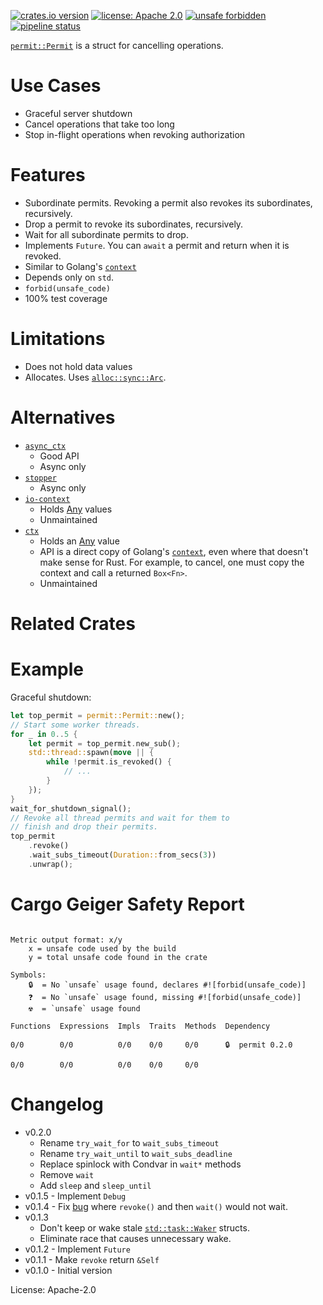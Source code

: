 [![crates.io version](https://img.shields.io/crates/v/permit.svg)](https://crates.io/crates/permit)
[![license: Apache 2.0](https://gitlab.com/leonhard-llc/ops/-/raw/main/license-apache-2.0.svg)](https://gitlab.com/leonhard-llc/ops/-/raw/main/permit/LICENSE)
[![unsafe forbidden](https://gitlab.com/leonhard-llc/ops/-/raw/main/unsafe-forbidden.svg)](https://github.com/rust-secure-code/safety-dance/)
[![pipeline status](https://gitlab.com/leonhard-llc/ops/badges/main/pipeline.svg)](https://gitlab.com/leonhard-llc/ops/-/pipelines)

[`permit::Permit`](https://docs.rs/permit/latest/permit/struct.Permit.html)
is a struct for cancelling operations.

# Use Cases
- Graceful server shutdown
- Cancel operations that take too long
- Stop in-flight operations when revoking authorization

# Features
- Subordinate permits.
  Revoking a permit also revokes its subordinates, recursively.
- Drop a permit to revoke its subordinates, recursively.
- Wait for all subordinate permits to drop.
- Implements `Future`.  You can `await` a permit and return when it is revoked.
- Similar to Golang's [`context`](https://golang.org/pkg/context/)
- Depends only on `std`.
- `forbid(unsafe_code)`
- 100% test coverage

# Limitations
- Does not hold data values
- Allocates.  Uses [`alloc::sync::Arc`](https://doc.rust-lang.org/alloc/sync/struct.Arc.html).

# Alternatives
- [`async_ctx`](https://crates.io/crates/async_ctx)
  - Good API
  - Async only
- [`stopper`](https://crates.io/crates/stopper/)
  - Async only
- [`io-context`](https://crates.io/crates/io-context)
  - Holds [Any](https://doc.rust-lang.org/core/any/trait.Any.html) values
  - Unmaintained
- [`ctx`](https://crates.io/crates/ctx)
  - Holds an [Any](https://doc.rust-lang.org/core/any/trait.Any.html) value
  - API is a direct copy of Golang's
    [`context`](https://golang.org/pkg/context/),
    even where that doesn't make sense for Rust.
    For example, to cancel, one must copy the context and call
    a returned `Box<Fn>`.
  - Unmaintained

# Related Crates

# Example

Graceful shutdown:
```rust
let top_permit = permit::Permit::new();
// Start some worker threads.
for _ in 0..5 {
    let permit = top_permit.new_sub();
    std::thread::spawn(move || {
        while !permit.is_revoked() {
            // ...
        }
    });
}
wait_for_shutdown_signal();
// Revoke all thread permits and wait for them to
// finish and drop their permits.
top_permit
    .revoke()
    .wait_subs_timeout(Duration::from_secs(3))
    .unwrap();
```

# Cargo Geiger Safety Report
```

Metric output format: x/y
    x = unsafe code used by the build
    y = total unsafe code found in the crate

Symbols: 
    🔒  = No `unsafe` usage found, declares #![forbid(unsafe_code)]
    ❓  = No `unsafe` usage found, missing #![forbid(unsafe_code)]
    ☢️  = `unsafe` usage found

Functions  Expressions  Impls  Traits  Methods  Dependency

0/0        0/0          0/0    0/0     0/0      🔒  permit 0.2.0

0/0        0/0          0/0    0/0     0/0    

```
# Changelog
- v0.2.0
   - Rename `try_wait_for` to `wait_subs_timeout`
   - Rename `try_wait_until` to `wait_subs_deadline`
   - Replace spinlock with Condvar in `wait*` methods
   - Remove `wait`
   - Add `sleep` and `sleep_until`
- v0.1.5 - Implement `Debug`
- v0.1.4 - Fix [bug](https://gitlab.com/leonhard-llc/ops/-/issues/2)
  where `revoke()` and then `wait()` would not wait.
- v0.1.3
  - Don't keep or wake stale
    [`std::task::Waker`](https://doc.rust-lang.org/std/task/struct.Waker.html) structs.
  - Eliminate race that causes unnecessary wake.
- v0.1.2 - Implement `Future`
- v0.1.1 - Make `revoke` return `&Self`
- v0.1.0 - Initial version

License: Apache-2.0
